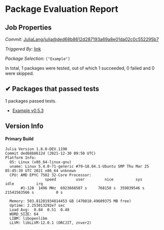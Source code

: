 # Package Evaluation Report

## Job Properties

*Commit:* [JuliaLang/julia@ded68b8612d287193a69a8e01da02c0c552295b7](https://github.com/JuliaLang/julia/commit/ded68b8612d287193a69a8e01da02c0c552295b7)

*Triggered By:* [link](https://github.com/JuliaLang/julia/commit/ded68b8612d287193a69a8e01da02c0c552295b7#commitcomment-62686291)

*Package Selection:* `["Example"]`

In total, 1 packages were tested, out of which 1 succeeded, 0 failed and 0 were skipped.


## ✔ Packages that passed tests

1 packages passed tests.

- [Example v0.5.3](https://s3.amazonaws.com/julialang-reports/nanosoldier/pkgeval/by_hash/ded68b8/Example.1.8.0-DEV-ded68b8612d.log)


## Version Info

#### Primary Build

```
Julia Version 1.8.0-DEV.1190
Commit ded68b8612d (2021-12-30 09:50 UTC)
Platform Info:
  OS: Linux (x86_64-linux-gnu)
  uname: Linux 5.4.0-71-generic #79~18.04.1-Ubuntu SMP Thu Mar 25 05:45:39 UTC 2021 x86_64 unknown
  CPU: AMD EPYC 7502 32-Core Processor: 
                  speed         user         nice          sys         idle          irq
       #1-128  1496 MHz  6923666507 s     768158 s  359839546 s  21541563566 s          0 s
       
  Memory: 503.81201934814453 GB (470810.49609375 MB free)
  Uptime: 2.253013292e7 sec
  Load Avg:  0.84  0.51  0.48
  WORD_SIZE: 64
  LIBM: libopenlibm
  LLVM: libLLVM-12.0.1 (ORCJIT, znver2)

```
